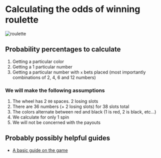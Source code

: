 # Calculating the odds of winning roulette

![roulette](http://tinyimg.io/i/vdy45wO.png)

## Probability percentages to calculate

1.  Getting a particular color
2.  Getting a 1 particular number
3.  Getting a particular number with `x` bets placed (most importantly combinations of 2, 4, 6 and 12 numbers)

### We will make the following assumptions

1.  The wheel has 2 `00` spaces. 2 losing slots
2.  There are 36 numbers (+ 2 losing slots) for 38 slots total
3.  The colors alternate between red and black (1 is red, 2 is black, etc...)
4.  We calculate for only 1 spin
5.  We will not be concerned with the payouts

## Probably possibly helpful guides

-   [A basic guide on the game](http://www.wikihow.com/Play-Roulette)
